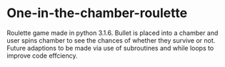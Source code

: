 # One-in-the-chamber-roulette
Roulette game made in python 3.1.6. Bullet is placed into a chamber and user spins chamber to see the chances of whether they survive or not.
Future adaptions to be made via use of subroutines and while loops to improve code effciency.
